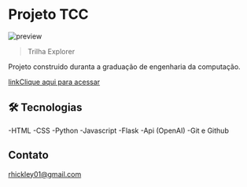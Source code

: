 # Projeto TCC

![preview](./.github/preview.png)

> Trilha Explorer

Projeto construido duranta
a graduação de engenharia
da computação.

[linkClique aqui para 
acessar](https://rhickley.github.io/nlw-esports-explorer/)

## 🛠 Tecnologias

-HTML
-CSS
-Python
-Javascript
-Flask
-Api (OpenAI)
-Git e Github

## Contato

rhickley01@gmail.com
